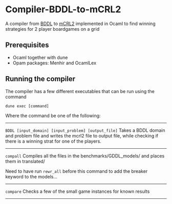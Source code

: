 # Compiler-BDDL-to-mCRL2

A compiler from [BDDL](https://arxiv.org/abs/2303.16949) to [mCRL2](https://www.mcrl2.org) implemented in Ocaml to find winning strategies for 2 player boardgames on a grid

## Prerequisites

- Ocaml together with dune
- Opam packages: Menhir and OcamlLex

## Running the compiler

The compiler has a few different executables that can be run using the command

```dune exec [command]```

Where the command be one of the following:

---

```BDDL [input_domain] [input_problem] [output_file]``` 
Takes a BDDL domain and problem file and writes the mcrl2 file to output file, while checking if there is a winning strat for one of the players. 

---

```compall``` 
Compiles all the files in the benchmarks/GDDL_models/ and places them in translated/

Need to have run `rewr_all` before this command to add the breaker keyword to the models...

---

```compare``` 
Checks a few of the small game instances for known results

---
